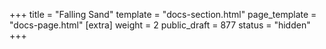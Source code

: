 +++
title = "Falling Sand"
template = "docs-section.html"
page_template = "docs-page.html"
[extra]
weight = 2
public_draft = 877
status = "hidden"
+++
